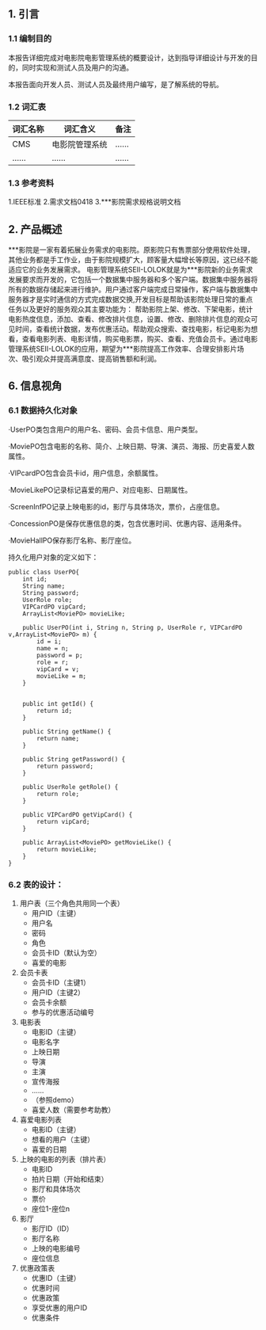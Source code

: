 ## 1. 引言

### 1.1 编制目的

本报告详细完成对电影院电影管理系统的概要设计，达到指导详细设计与开发的目的，同时实现和测试人员及用户的沟通。

本报告面向开发人员、测试人员及最终用户编写，是了解系统的导航。

### 1.2 词汇表

|  词汇名称    |   词汇含义   |备注|
| ---- | ---- | ---|
|   CMS   |   电影院管理系统   |……|
|   ……   |   ……   |……|

### 1.3 参考资料

1.IEEE标准
2.需求文档0418
3.\*\*\*影院需求规格说明文档


## 2. 产品概述
​	\*\*\*影院是一家有着拓展业务需求的电影院。原影院只有售票部分使用软件处理，其他业务都是手工作业，由于影院规模扩大，顾客量大幅增长等原因，这已经不能适应它的业务发展需求。
电影管理系统SEII-LOLOK就是为\*\*\*影院新的业务需求发展要求而开发的，它包括一个数据集中服务器和多个客户端。数据集中服务器将所有的数据存储起来进行维护。用户通过客户端完成日常操作，客户端与数据集中服务器才是实时通信的方式完成数据交换,开发目标是帮助该影院处理日常的重点任务以及更好的服务观众
​	其主要功能为：
​	帮助影院上架、修改、下架电影，统计电影热度信息，添加、查看、修改排片信息，设置、修改、删除排片信息的观众可见时间，查看统计数据，发布优惠活动。
​	帮助观众搜索、查找电影，标记电影为想看，查看电影列表、电影详情，购买电影票，购买、查看、充值会员卡。
​	通过电影管理系统SEII-LOLOK的应用，期望为\*\*\*影院提高工作效率、合理安排影片场次、吸引观众并提高满意度、提高销售额和利润。

## 6. 信息视角

### 6.1 数据持久化对象

·UserPO类包含用户的用户名、密码、会员卡信息、用户类型。

·MoviePO包含电影的名称、简介、上映日期、导演、演员、海报、历史喜爱人数属性。

·VIPcardPO包含会员卡id，用户信息，余额属性。

·MovieLikePO记录标记喜爱的用户、对应电影、日期属性。

·ScreenInfPO记录上映电影的id，影厅与具体场次，票价，占座信息。

·ConcessionPO是保存优惠信息的类，包含优惠时间、优惠内容、适用条件。

·MovieHallPO保存影厅名称、影厅座位。

持久化用户对象的定义如下：

```
public class UserPO{
    int id;
    String name;
    String password;
    UserRole role;
    VIPCardPO vipCard;
    ArrayList<MoviePO> movieLike;

    public UserPO(int i, String n, String p, UserRole r, VIPCardPO v,ArrayList<MoviePO> m) {
        id = i;
        name = n;
        password = p;
        role = r;
        vipCard = v;
        movieLike = m;
    }


    public int getId() {
        return id;
    }

    public String getName() {
        return name;
    }

    public String getPassword() {
        return password;
    }

    public UserRole getRole() {
        return role;
    }

    public VIPCardPO getVipCard() {
        return vipCard;
    }

    public ArrayList<MoviePO> getMovieLike() {
        return movieLike;
    }
}
```

### 6.2 表的设计：  

1. 用户表（三个角色共用同一个表）
   - 用户ID（主键）  
   - 用户名
   - 密码
   - 角色
   - 会员卡ID（默认为空）
   - 喜爱的电影
2. 会员卡表
   - 会员卡ID（主键1）
   - 用户ID（主键2）
   - 会员卡余额
   - 参与的优惠活动编号
3. 电影表
   - 电影ID（主键）
   - 电影名字
   - 上映日期
   - 导演
   - 主演
   - 宣传海报
   - ……
   - （参照demo）
   - 喜爱人数（需要参考助教）
4. 喜爱电影列表
   - 电影ID（主键）
   - 想看的用户（主键）
   - 喜爱的日期
5. 上映的电影的列表（排片表）
   - 电影ID
   - 拍片日期（开始和结束）
   - 影厅和具体场次
   - 票价
   - 座位1-座位n
6. 影厅
   - 影厅ID（ID）
   - 影厅名称
   - 上映的电影编号
   - 座位信息
7. 优惠政策表
   - 优惠ID（主键）
   - 优惠时间
   - 优惠政策
   - 享受优惠的用户ID
   - 优惠条件